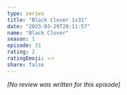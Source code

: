 ```yaml
---
type: series
title: "Black Clover 1x31"
date: "2023-03-29T20:11:57"
name: "Black Clover"
season: 1
episode: 31
rating: 2
ratingEmoji: ⭐️⭐️
share: false
---
```


*[No review was written for this episode]*
